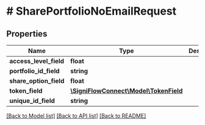 # # SharePortfolioNoEmailRequest

## Properties

Name | Type | Description | Notes
------------ | ------------- | ------------- | -------------
**access_level_field** | **float** |  |
**portfolio_id_field** | **string** |  |
**share_option_field** | **float** |  |
**token_field** | [**\SigniFlowConnect\Model\TokenField**](TokenField.md) |  |
**unique_id_field** | **string** |  |

[[Back to Model list]](../../README.md#models) [[Back to API list]](../../README.md#endpoints) [[Back to README]](../../README.md)
